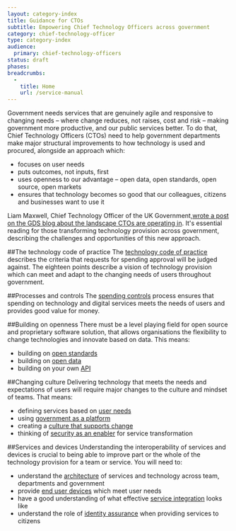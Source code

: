 ```yaml
---
layout: category-index
title: Guidance for CTOs
subtitle: Empowering Chief Technology Officers across government
category: chief-technology-officer
type: category-index
audience:
  primary: chief-technology-officers
status: draft
phases:
breadcrumbs:
  -
    title: Home
    url: /service-manual
---
```


Government needs services that are genuinely agile and responsive to changing needs – where change reduces, not raises, cost and risk – making government more productive, and our public services better. To do that, Chief Technology Officers (CTOs) need to help government departments make major structural improvements to how technology is used and procured, alongside an approach which:

* focuses on user needs
* puts outcomes, not inputs, first
* uses openness to our advantage – open data, open standards, open source, open markets
* ensures that technology becomes so good that our colleagues, citizens and businesses want to use it

Liam Maxwell, Chief Technology Officer of the UK Government,[wrote a post on the GDS blog about the landscape CTOs are operating in](http://digital.cabinetoffice.gov.uk/2013/05/21/rebalancing-tech-across-gov). It's essential reading for those transforming technology provision across government, describing the challenges and opportunities of this new approach.

##The technology code of practice
The [technology code of practice](/service-manual/technology/code-of-practice.html) describes the criteria that requests for spending approval will be judged against. The eighteen points describe a vision of technology provision which can meet and adapt to the changing needs of users throughout government.

##Processes and controls
The [spending controls](/service-manual/technology/spending-controls.html) process ensures that spending on technology and digital services meets the needs of users and provides good value for money.

##Building on openness
There must be a level playing field for open source and proprietary software solution, that allows organisations the flexibility to change technologies and innovate based on data. This means:

* building on [open standards](/service-manual/making-software/open-standards-and-licensing.html) 
* building on [open data](/service-manual/technology/open-data.html)
* building on your own [API](/service-manual/making-software/apis.html)

##Changing culture
Delivering technology that meets the needs and expectations of users will require major changes to the culture and mindset of teams. That means:

* defining services based on [user needs](/service-manual/users/user-needs.html)
* using [government as a platform](/service-manual/technology/government-as-a-platform.html)
* creating a [culture that supports change](/service-manual/technology/culture-that-supports-change.html)
* thinking of [security as an enabler](/service-manual/technology/security-as-enabler.html) for service transformation

##Services and devices
Understanding the interoperability of services and devices is crucial to being able to improve part or the whole of the technology provision for a team or service. You will need to:

* understand the [architecture](/service-manual/technology/architecture.html) of services and technology across team, departments and government
* provide [end user devices](/service-manual/technology/end-user-devices.html) which meet user needs
* have a good understanding of what effective [service integration](/service-manual/technology/service-integration.html) looks like
* understand the role of [identity assurance](/service-manual/identity-assurance/index.html) when providing services to citizens